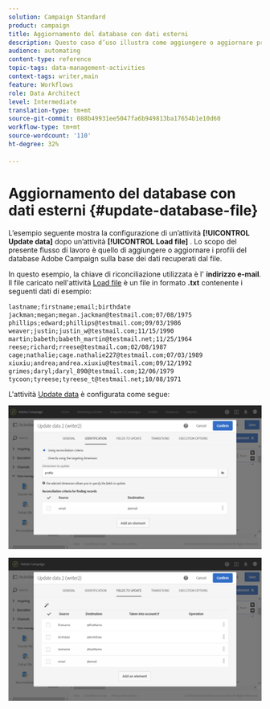 ```yaml
---
solution: Campaign Standard
product: campaign
title: Aggiornamento del database con dati esterni
description: Questo caso d’uso illustra come aggiungere o aggiornare profili al database Adobe Campaign con i dati recuperati dal file.
audience: automating
content-type: reference
topic-tags: data-management-activities
context-tags: writer,main
feature: Workflows
role: Data Architect
level: Intermediate
translation-type: tm+mt
source-git-commit: 088b49931ee5047fa6b949813ba17654b1e10d60
workflow-type: tm+mt
source-wordcount: '110'
ht-degree: 32%

---
```



# Aggiornamento del database con dati esterni {#update-database-file}

L’esempio seguente mostra la configurazione di un’attività **[!UICONTROL Update data]** dopo un’attività **[!UICONTROL Load file]** . Lo scopo del presente flusso di lavoro è quello di aggiungere o aggiornare i profili del database Adobe Campaign sulla base dei dati recuperati dal file.

In questo esempio, la chiave di riconciliazione utilizzata è l&#39; **indirizzo e-mail**. Il file caricato nell&#39;attività [Load file](../../automating/using/load-file.md) è un file in formato **.txt** contenente i seguenti dati di esempio:

```
lastname;firstname;email;birthdate
jackman;megan;megan.jackman@testmail.com;07/08/1975
phillips;edward;phillips@testmail.com;09/03/1986
weaver;justin;justin_w@testmail.com;11/15/1990
martin;babeth;babeth_martin@testmail.net;11/25/1964
reese;richard;rreese@testmail.com;02/08/1987
cage;nathalie;cage.nathalie227@testmail.com;07/03/1989
xiuxiu;andrea;andrea.xiuxiu@testmail.com;09/12/1992
grimes;daryl;daryl_890@testmail.com;12/06/1979
tycoon;tyreese;tyreese_t@testmail.net;10/08/1971
```

L&#39;attività [Update data](../../automating/using/update-data.md) è configurata come segue:

![](assets/deduplication_example2_writer1.png)

![](assets/deduplication_example2_writer2.png)
